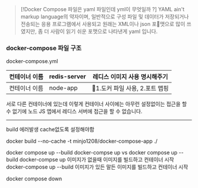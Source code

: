 

> [!Docker Compose 파일은 yaml 파일인데 yml이 무엇일까 ?] 
> YAML ain't markup language의 약자이며,
일반적으로 구성 파일 및 데이터가 저장되거나 전송되는 응용 프로그램에서 사용되고
원래는 XML이나 json 포맷으로 많이 쓰였지만,
좀 더 사람이 읽기 쉬운 포맷으로 나타낸게 yaml 입니다.


### docker-compose 파일 구조

docker-compose.yml

| 컨테이너 이름 | redis-server | 레디스 이미지 사용 명시해주기      |
| ------- | ------------ | --------------------- |
| 컨테이너 이름 | node-app     | 1.도커 파일 사용, 2.포트 맵핑  |


서로 다른 컨테이너에 있는데 이렇게 컨테이너 사이에는 아무런 설정없이는 접근을 할 수 없기에
노드 JS 앱에서 레디스 서버에 접근을 할 수 없습니다.



---

build 에러발생 cache없도록 설정해야함


 docker build --no-cache -t minjo1208/docker-compose-app ./

docker compose up --build
docker-compse up vs docker compose up --build 
docker-compse up 이미지가 없을때 이미지를 빌드하고 컨테이너 시작
docker-compose up --build 이미지가 있든 말든 이미지를 빌드하고 컨테이너 시작

docker compose down 

